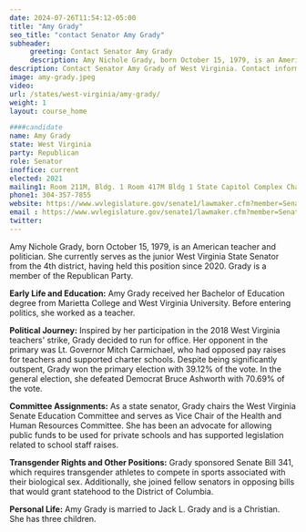 ```yaml
---
date: 2024-07-26T11:54:12-05:00
title: "Amy Grady"
seo_title: "contact Senator Amy Grady"
subheader:
     greeting: Contact Senator Amy Grady
     description: Amy Nichole Grady, born October 15, 1979, is an American politician affiliated with the Republican Party. She serves as a member of the West Virginia State Senate, representing District 4, and assumed office on December 1, 2020.
description: Contact Senator Amy Grady of West Virginia. Contact information for Amy Grady includes email address, phone number, and mailing address.
image: amy-grady.jpeg
video:
url: /states/west-virginia/amy-grady/
weight: 1
layout: course_home

####candidate
name: Amy Grady
state: West Virginia
party: Republican
role: Senator
inoffice: current
elected: 2021
mailing1: Room 211M, Bldg. 1 Room 417M Bldg 1 State Capitol Complex Charleston, WV 25305
phone1: 304-357-7855
website: https://www.wvlegislature.gov/senate1/lawmaker.cfm?member=Senator%20Grady/
email : https://www.wvlegislature.gov/senate1/lawmaker.cfm?member=Senator%20Grady/
twitter:
---
```

Amy Nichole Grady, born October 15, 1979, is an American teacher and politician. She currently serves as the junior West Virginia State Senator from the 4th district, having held this position since 2020. Grady is a member of the Republican Party.

**Early Life and Education:**
Amy Grady received her Bachelor of Education degree from Marietta College and West Virginia University. Before entering politics, she worked as a teacher.

**Political Journey:**
Inspired by her participation in the 2018 West Virginia teachers' strike, Grady decided to run for office. Her opponent in the primary was Lt. Governor Mitch Carmichael, who had opposed pay raises for teachers and supported charter schools. Despite being significantly outspent, Grady won the primary election with 39.12% of the vote. In the general election, she defeated Democrat Bruce Ashworth with 70.69% of the vote.

**Committee Assignments:**
As a state senator, Grady chairs the West Virginia Senate Education Committee and serves as Vice Chair of the Health and Human Resources Committee. She has been an advocate for allowing public funds to be used for private schools and has supported legislation related to school staff raises.

**Transgender Rights and Other Positions:**
Grady sponsored Senate Bill 341, which requires transgender athletes to compete in sports associated with their biological sex. Additionally, she joined fellow senators in opposing bills that would grant statehood to the District of Columbia.

**Personal Life:**
Amy Grady is married to Jack L. Grady and is a Christian. She has three children.
